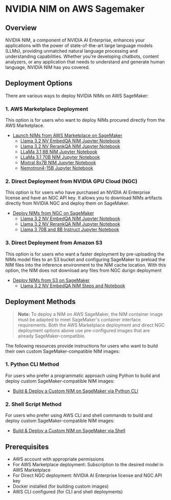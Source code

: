 # NVIDIA NIM on AWS Sagemaker

## Overview

NVIDIA NIM, a component of NVIDIA AI Enterprise, enhances your applications with the power of state-of-the-art large language models (LLMs), providing unmatched natural language processing and understanding capabilities. Whether you're developing chatbots, content analyzers, or any application that needs to understand and generate human language, NVIDIA NIM has you covered.

## Deployment Options

There are various ways to deploy NVIDIA NIMs on AWS SageMaker:

### 1. AWS Marketplace Deployment

This option is for users who want to deploy NIMs procured directly from the AWS Marketplace.

- [Launch NIMs from AWS Marketplace on SageMaker](aws_marketplace_notebooks)
    - [Llama 3.2 NV EmbedQA NIM Jupyter Notebook](aws_marketplace_notebooks/nim_llama3.2-nv-embedqa-1b-v2_aws_marketplace.ipynb)
    - [Llama 3.2 NV RerankQA NIM Jupyter Notebook](aws_marketplace_notebooks/nim_llama3.2-nv-rerankqa-1b-v2_aws_marketplace.ipynb)
    - [LLaMa 3.1 8B NIM Jupyter Notebook](aws_marketplace_notebooks/nim_llama3.1-8b_aws_marketplace.ipynb)
    - [LLaMa 3.1 70B NIM Jupyter Notebook](aws_marketplace_notebooks/nim_llama3.1-70b_aws_marketplace.ipynb)
    - [Mixtral 8x7B NIM Jupyter Notebook](aws_marketplace_notebooks/nim_mixtral_aws_marketplace.ipynb)
    - [Nemotron4-15B Jupyter Notebook](aws_marketplace_notebooks/nim_nemotron15B_aws_marketplace.ipynb)

### 2. Direct Deployment from NVIDIA GPU Cloud (NGC)

This option is for users who have purchased an NVIDIA AI Enterprise license and have an NGC API key. It allows you to download NIMs artifacts directly from NVIDIA NGC and deploy them on SageMaker.

- [Deploy NIMs from NGC on SageMaker](deployment_notebooks)
    - [Llama 3.2 NV EmbedQA NIM Jupyter Notebook](deployment_notebooks/nim_llama3.2-nv-embedqa-1b-v2.ipynb)
    - [Llama 3.2 NV RerankQA NIM Jupyter Notebook](deployment_notebooks/nim_llama3.2-nv-rerankqa-1b-v2.ipynb)
    - [Llama 3 70B and 8B Instruct Jupyter Notebook](deployment_notebooks/nim_llama3.ipynb)

### 3. Direct Deployment from Amazon S3

This option is for users who want a faster deployment by pre-uploading the NIMs model files to an S3 bucket and configuring SageMaker to preload the NIM files into the inference environment to the NIM cache location. With this option, the NIM does not download any files from NGC durign deployment 

- [Deploy NIMs from S3 on SageMaker](s3_nim_sagemaker)
    - [Llama 3.2 NV EmbedQA NIM Steps and Notebook](s3_nim_sagemaker/README.md)
## Deployment Methods

> **Note:** To deploy a NIM on AWS SageMaker, the NIM container image must be adapted to meet SageMaker's container interface requirements. Both the AWS Marketplace deployment and direct NGC deployment options above use pre-configured images that are already SageMaker-compatible.

The following resources provide instructions for users who want to build their own custom SageMaker-compatible NIM images:

### 1. Python CLI Method

For users who prefer a programmatic approach using Python to build and deploy custom SageMaker-compatible NIM images:

- [Build & Deploy a Custom NIM on SageMaker via Python CLI](README_python.md)

### 2. Shell Script Method

For users who prefer using AWS CLI and shell commands to build and deploy custom SageMaker-compatible NIM images:

- [Build & Deploy a Custom NIM on SageMaker via Shell](README_shell.md)

## Prerequisites

- AWS account with appropriate permissions
- For AWS Marketplace deployment: Subscription to the desired model in AWS Marketplace
- For Direct NGC deployment: NVIDIA AI Enterprise license and NGC API key
- Docker installed (for building custom images)
- AWS CLI configured (for CLI and shell deployments)
